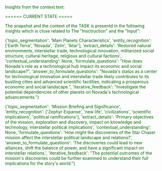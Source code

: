 
<span style='color: darkgreen;'>Insights from the context text:</span>


<span style='color: darkgreen;'>====== CURRENT STATE =====</span>

<span style='color: darkgreen;'>The snapshot and the context of the TASK is presentd in the following insights which is close related to The &quot;Insctruction&quot; and the &quot;Input&quot;:</span>

<span style='color: darkgreen;'>{&#x27;topic_segmentation&#x27;: &#x27;Main Planets Characteristics&#x27;, &#x27;entity_recognition&#x27;: [&#x27;Earth Terra&#x27;, &#x27;Novada&#x27;, &#x27;Zelin&#x27;, &#x27;Iktar&#x27;], &#x27;extract_details&#x27;: &#x27;Restored natural environments, interstellar trade, technological innovation, militarized social structure, cultural heritage, religious and cultural factions&#x27;, &#x27;contextual_understanding&#x27;: None, &#x27;formulate_questions&#x27;: &quot;How does Novada&#x27;s role as a technological hub impact its economic and social landscape?&quot;, &#x27;answer_to_formulate_questions&#x27;: &quot;Novada&#x27;s status as a center for technological innovation and interstellar trade likely contributes to its bustling cities and advanced scientific facilities, indicating a prosperous economic and social landscape.&quot;, &#x27;iterative_feedback&#x27;: &quot;Investigate the potential dependencies of other planets on Novada&#x27;s technological advancements.&quot;}</span>

<span style='color: darkgreen;'>{&#x27;topic_segmentation&#x27;: &#x27;Mission Briefing and Significance&#x27;, &#x27;entity_recognition&#x27;: [&#x27;Zephyr Expanse&#x27;, &#x27;new life&#x27;, &#x27;civilizations&#x27;, &#x27;scientific implications&#x27;, &#x27;political ramifications&#x27;], &#x27;extract_details&#x27;: &#x27;Primary objectives of the mission, exploration and discovery, impact on knowledge and technology, interstellar political implications&#x27;, &#x27;contextual_understanding&#x27;: None, &#x27;formulate_questions&#x27;: &#x27;How might the discoveries of the Star Chaser mission affect the interstellar political landscape and relations?&#x27;, &#x27;answer_to_formulate_questions&#x27;: &#x27;The discoveries could lead to new alliances, shift the balance of power, and have a significant impact on interstellar relations.&#x27;, &#x27;iterative_feedback&#x27;: &quot;The potential outcomes of the mission&#x27;s discoveries could be further examined to understand their full implications for the story&#x27;s world.&quot;}</span>
